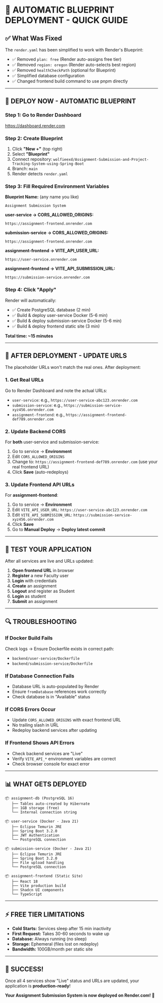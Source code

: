 # 🚀 AUTOMATIC BLUEPRINT DEPLOYMENT - QUICK GUIDE

## ✅ What Was Fixed

The `render.yaml` has been simplified to work with Render's Blueprint:
- ✅ Removed `plan: free` (Render auto-assigns free tier)
- ✅ Removed `region: oregon` (Render auto-selects best region)
- ✅ Removed `healthCheckPath` (optional for Blueprint)
- ✅ Simplified database configuration
- ✅ Changed frontend build command to use pnpm directly

---

## 🔄 DEPLOY NOW - AUTOMATIC BLUEPRINT

### Step 1: Go to Render Dashboard
https://dashboard.render.com

### Step 2: Create Blueprint
1. Click **"New +"** (top right)
2. Select **"Blueprint"**
3. Connect repository: `wolfieexd/Assignment-Submission-and-Project-Tracking-System-using-Spring-Boot`
4. Branch: `main`
5. Render detects `render.yaml`

### Step 3: Fill Required Environment Variables

**Blueprint Name:** (any name you like)
```
Assignment Submission System
```

**user-service → CORS_ALLOWED_ORIGINS:**
```
https://assignment-frontend.onrender.com
```

**submission-service → CORS_ALLOWED_ORIGINS:**
```
https://assignment-frontend.onrender.com
```

**assignment-frontend → VITE_API_USER_URL:**
```
https://user-service.onrender.com
```

**assignment-frontend → VITE_API_SUBMISSION_URL:**
```
https://submission-service.onrender.com
```

### Step 4: Click "Apply"

Render will automatically:
- ✅ Create PostgreSQL database (2 min)
- ✅ Build & deploy user-service Docker (5-6 min)
- ✅ Build & deploy submission-service Docker (5-6 min)
- ✅ Build & deploy frontend static site (3 min)

**Total time: ~15 minutes**

---

## 🎯 AFTER DEPLOYMENT - UPDATE URLS

The placeholder URLs won't match the real ones. After deployment:

### 1. Get Real URLs
Go to Render Dashboard and note the actual URLs:
- `user-service`: e.g., `https://user-service-abc123.onrender.com`
- `submission-service`: e.g., `https://submission-service-xyz456.onrender.com`
- `assignment-frontend`: e.g., `https://assignment-frontend-def789.onrender.com`

### 2. Update Backend CORS
For **both** user-service and submission-service:
1. Go to service → **Environment**
2. Edit `CORS_ALLOWED_ORIGINS`
3. Change to: `https://assignment-frontend-def789.onrender.com` (use your real frontend URL)
4. Click **Save** (auto-redeploys)

### 3. Update Frontend API URLs
For **assignment-frontend**:
1. Go to service → **Environment**
2. Edit `VITE_API_USER_URL`: `https://user-service-abc123.onrender.com`
3. Edit `VITE_API_SUBMISSION_URL`: `https://submission-service-xyz456.onrender.com`
4. Click **Save**
5. Go to **Manual Deploy** → **Deploy latest commit**

---

## 🧪 TEST YOUR APPLICATION

After all services are live and URLs updated:

1. **Open frontend URL** in browser
2. **Register** a new Faculty user
3. **Login** with credentials
4. **Create** an assignment
5. **Logout** and register as Student
6. **Login** as student
7. **Submit** an assignment

---

## 🔍 TROUBLESHOOTING

### If Docker Build Fails
Check logs → Ensure Dockerfile exists in correct path:
- `backend/user-service/Dockerfile`
- `backend/submission-service/Dockerfile`

### If Database Connection Fails
- Database URL is auto-populated by Render
- Ensure `fromDatabase` references work correctly
- Check database is in "Available" status

### If CORS Errors Occur
- Update `CORS_ALLOWED_ORIGINS` with exact frontend URL
- No trailing slash in URL
- Redeploy backend services after updating

### If Frontend Shows API Errors
- Check backend services are "Live"
- Verify `VITE_API_*` environment variables are correct
- Check browser console for exact error

---

## 📊 WHAT GETS DEPLOYED

```
📦 assignment-db (PostgreSQL 16)
   ├── Tables auto-created by Hibernate
   ├── 1GB storage (free)
   └── Internal connection string

📦 user-service (Docker - Java 21)
   ├── Eclipse Temurin JRE
   ├── Spring Boot 3.2.0
   ├── JWT Authentication
   └── PostgreSQL connection

📦 submission-service (Docker - Java 21)
   ├── Eclipse Temurin JRE
   ├── Spring Boot 3.2.0
   ├── File upload handling
   └── PostgreSQL connection

📦 assignment-frontend (Static Site)
   ├── React 18
   ├── Vite production build
   ├── Shadcn UI components
   └── TypeScript
```

---

## ⚡ FREE TIER LIMITATIONS

- **Cold Starts:** Services sleep after 15 min inactivity
- **First Request:** Takes 30-60 seconds to wake up
- **Database:** Always running (no sleep)
- **Storage:** Ephemeral (files lost on redeploy)
- **Bandwidth:** 100GB/month per static site

---

## 🎉 SUCCESS!

Once all 4 services show "Live" status and URLs are updated, your application is **production-ready**!

**Your Assignment Submission System is now deployed on Render.com! 🚀**
